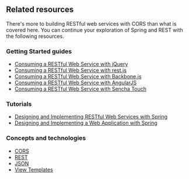 ## Related resources

There's more to building RESTful web services with CORS than what is covered here. You can continue your exploration of Spring and REST with the following resources.

### Getting Started guides

* [Consuming a RESTful Web Service with jQuery][gs-consuming-rest-jquery]
* [Consuming a RESTful Web Service with rest.js][gs-consuming-rest-restjs]
* [Consuming a RESTful Web Service with Backbone.js][gs-consuming-rest-backbone]
* [Consuming a RESTful Web Service with AngularJS][gs-consuming-rest-angularjs]
* [Consuming a RESTful Web Service with Sencha Touch][gs-consuming-rest-sencha]

[gs-consuming-rest-angularjs]: /guides/gs/consuming-rest-angularjs
[gs-consuming-rest-jquery]: /guides/gs/consuming-rest-jquery
[gs-consuming-rest-restjs]: /guides/gs/consuming-rest-restjs
[gs-consuming-rest-backbone]: /guides/gs/consuming-rest-backbone
[gs-consuming-rest-sencha]: /guides/gs/consuming-rest-sencha

### Tutorials

* [Designing and Implementing RESTful Web Services with Spring][tut-rest]
* [Designing and Implementing a Web Application with Spring][tut-web]

[tut-rest]: /guides/tutorials/rest
[tut-web]: /guides/tutorials/web

### Concepts and technologies

* [CORS][u-cors]
* [REST][u-rest]
* [JSON][u-json]
* [View Templates][u-view-templates]

[u-cors]: /understanding/cors
[u-rest]: /understanding/REST
[u-json]: /understanding/JSON
[u-view-templates]: /understanding/view-templates
